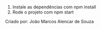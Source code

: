 1) Instale as dependências com npm install
2) Rode o projeto com npm start

Criado por: João Marcos Alencar de Souza